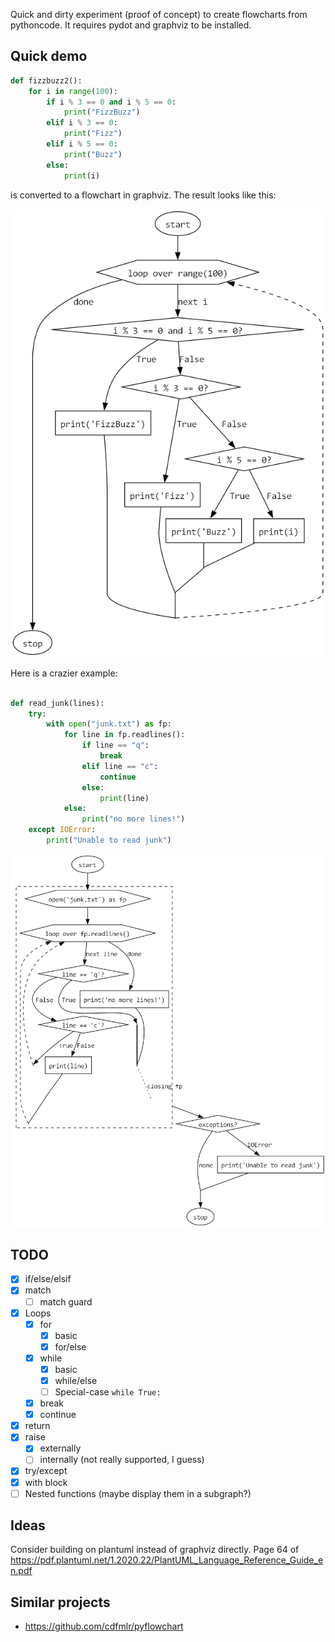 Quick and dirty experiment (proof of concept) to create flowcharts from pythoncode.
It requires pydot and graphviz to be installed.

## Quick demo

```python
def fizzbuzz2():
    for i in range(100):
        if i % 3 == 0 and i % 5 == 0:
            print("FizzBuzz")
        elif i % 3 == 0:
            print("Fizz")
        elif i % 5 == 0:
            print("Buzz")
        else:
            print(i)
```

is converted to a flowchart in graphviz.
The result looks like this:

![fizzbuzz.png](fizzbuzz.png)

Here is a crazier example:

```python

def read_junk(lines):
    try:
        with open("junk.txt") as fp:
            for line in fp.readlines():
                if line == "q":
                    break
                elif line == "c":
                    continue
                else:
                    print(line)
            else:
                print("no more lines!")
    except IOError:
        print("Unable to read junk")
```

![junk.png](junk.png)

## TODO

- [x] if/else/elsif
- [x] match
    - [ ] match guard
- [x] Loops
    - [x] for
        - [x] basic
        - [x] for/else
    - [x] while
      - [x] basic
      - [x] while/else
      - [ ] Special-case `while True:`
    - [x] break
    - [x] continue
- [x] return
- [x] raise
    - [x] externally
    - [ ] internally (not really supported, I guess)
- [x] try/except
- [x] with block
- [ ] Nested functions (maybe display them in a subgraph?)

## Ideas

Consider building on plantuml instead of graphviz directly.
Page 64 of https://pdf.plantuml.net/1.2020.22/PlantUML_Language_Reference_Guide_en.pdf

## Similar projects

- https://github.com/cdfmlr/pyflowchart
